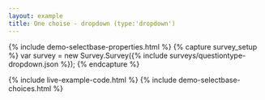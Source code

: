 ```yaml
---
layout: example
title: One choise - dropdown (type:'dropdown')
---
```

{% include demo-selectbase-properties.html %}
{% capture survey_setup %}
var survey = new Survey.Survey({% include surveys/questiontype-dropdown.json %});
{% endcapture %}

{% include live-example-code.html %}
{% include demo-selectbase-choices.html %}